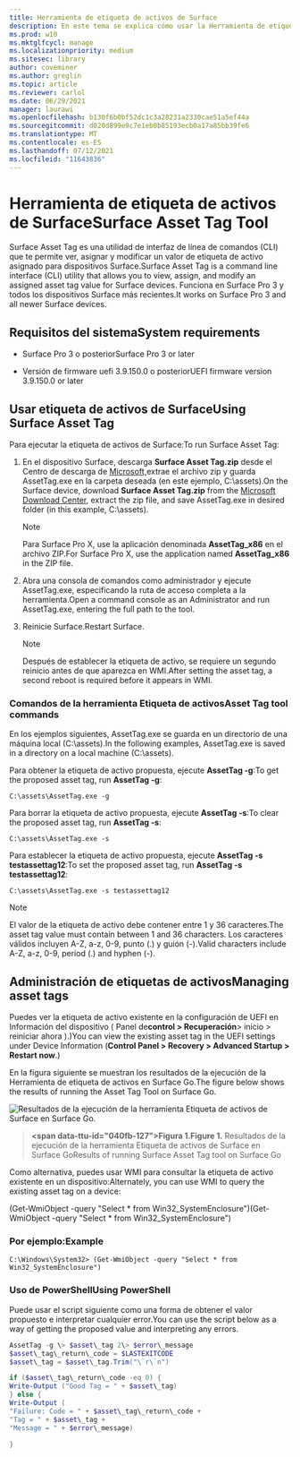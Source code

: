 ```yaml
---
title: Herramienta de etiqueta de activos de Surface
description: En este tema se explica cómo usar la Herramienta de etiqueta de activos de Surface.
ms.prod: w10
ms.mktglfcycl: manage
ms.localizationpriority: medium
ms.sitesec: library
author: coveminer
ms.author: greglin
ms.topic: article
ms.reviewer: carlol
ms.date: 06/29/2021
manager: laurawi
ms.openlocfilehash: b130f6b0bf52dc1c3a28231a2330cae51a5ef44a
ms.sourcegitcommit: d020d899e9c7e1eb0b85193ecb0a17a85bb39fe6
ms.translationtype: MT
ms.contentlocale: es-ES
ms.lasthandoff: 07/12/2021
ms.locfileid: "11643836"
---
```

# <a name="surface-asset-tag-tool"></a><span data-ttu-id="040fb-103">Herramienta de etiqueta de activos de Surface</span><span class="sxs-lookup"><span data-stu-id="040fb-103">Surface Asset Tag Tool</span></span>

<span data-ttu-id="040fb-104">Surface Asset Tag es una utilidad de interfaz de línea de comandos (CLI) que te permite ver, asignar y modificar un valor de etiqueta de activo asignado para dispositivos Surface.</span><span class="sxs-lookup"><span data-stu-id="040fb-104">Surface Asset Tag is a command line interface (CLI) utility that allows you to view, assign, and modify an assigned asset tag value for Surface devices.</span></span> <span data-ttu-id="040fb-105">Funciona en Surface Pro 3 y todos los dispositivos Surface más recientes.</span><span class="sxs-lookup"><span data-stu-id="040fb-105">It works on Surface Pro 3 and all newer Surface devices.</span></span>

## <a name="system-requirements"></a><span data-ttu-id="040fb-106">Requisitos del sistema</span><span class="sxs-lookup"><span data-stu-id="040fb-106">System requirements</span></span>

- <span data-ttu-id="040fb-107">Surface Pro 3 o posterior</span><span class="sxs-lookup"><span data-stu-id="040fb-107">Surface Pro 3 or later</span></span>

- <span data-ttu-id="040fb-108">Versión de firmware uefi 3.9.150.0 o posterior</span><span class="sxs-lookup"><span data-stu-id="040fb-108">UEFI firmware version 3.9.150.0 or later</span></span>

## <a name="using-surface-asset-tag"></a><span data-ttu-id="040fb-109">Usar etiqueta de activos de Surface</span><span class="sxs-lookup"><span data-stu-id="040fb-109">Using Surface Asset Tag</span></span>

<span data-ttu-id="040fb-110">Para ejecutar la etiqueta de activos de Surface:</span><span class="sxs-lookup"><span data-stu-id="040fb-110">To run Surface Asset Tag:</span></span>

1. <span data-ttu-id="040fb-111">En el dispositivo Surface, descarga **Surface Asset Tag.zip** desde el Centro de descarga de [Microsoft,](https://www.microsoft.com/download/details.aspx?id=46703)extrae el archivo zip y guarda AssetTag.exe en la carpeta deseada (en este ejemplo, C:\\assets).</span><span class="sxs-lookup"><span data-stu-id="040fb-111">On the Surface device, download **Surface Asset Tag.zip** from the [Microsoft Download  Center](https://www.microsoft.com/download/details.aspx?id=46703),  extract the zip file, and save AssetTag.exe in desired folder (in  this example, C:\\assets).</span></span>

    > [!NOTE]
    > <span data-ttu-id="040fb-112">Para Surface Pro X, use la aplicación denominada **AssetTag_x86** en el archivo ZIP.</span><span class="sxs-lookup"><span data-stu-id="040fb-112">For Surface Pro X, use the application named **AssetTag_x86**  in the ZIP file.</span></span>

2. <span data-ttu-id="040fb-113">Abra una consola de comandos como administrador y ejecute AssetTag.exe, especificando la ruta de acceso completa a la herramienta.</span><span class="sxs-lookup"><span data-stu-id="040fb-113">Open a command console as an Administrator and run AssetTag.exe, entering the full path to the tool.</span></span>

3. <span data-ttu-id="040fb-114">Reinicie Surface.</span><span class="sxs-lookup"><span data-stu-id="040fb-114">Restart Surface.</span></span>

    > [!NOTE]
    > <span data-ttu-id="040fb-115">Después de establecer la etiqueta de activo, se requiere un segundo reinicio antes de que aparezca en WMI.</span><span class="sxs-lookup"><span data-stu-id="040fb-115">After setting the asset tag, a second reboot is required before it appears in WMI.</span></span>

### <a name="asset-tag-tool-commands"></a><span data-ttu-id="040fb-116">Comandos de la herramienta Etiqueta de activos</span><span class="sxs-lookup"><span data-stu-id="040fb-116">Asset Tag tool commands</span></span>

<span data-ttu-id="040fb-117">En los ejemplos siguientes, AssetTag.exe se guarda en un directorio de una máquina local (C:\assets).</span><span class="sxs-lookup"><span data-stu-id="040fb-117">In the following examples, AssetTag.exe is saved in a directory on a local machine (C:\assets).</span></span>

<span data-ttu-id="040fb-118">Para obtener la etiqueta de activo propuesta, ejecute **AssetTag -g**:</span><span class="sxs-lookup"><span data-stu-id="040fb-118">To get the proposed asset tag, run **AssetTag -g**:</span></span>

```console
C:\assets\AssetTag.exe -g
```

<span data-ttu-id="040fb-119">Para borrar la etiqueta de activo propuesta, ejecute **AssetTag -s**:</span><span class="sxs-lookup"><span data-stu-id="040fb-119">To clear the proposed asset tag, run **AssetTag -s**:</span></span>

```console
C:\assets\AssetTag.exe -s
```

<span data-ttu-id="040fb-120">Para establecer la etiqueta de activo propuesta, ejecute **AssetTag -s testassettag12**:</span><span class="sxs-lookup"><span data-stu-id="040fb-120">To set the proposed asset tag, run **AssetTag -s testassettag12**:</span></span>

```
C:\assets\AssetTag.exe -s testassettag12
```

>[!NOTE]
><span data-ttu-id="040fb-121">El valor de la etiqueta de activo debe contener entre 1 y 36 caracteres.</span><span class="sxs-lookup"><span data-stu-id="040fb-121">The asset tag value must contain between 1 and 36 characters.</span></span> <span data-ttu-id="040fb-122">Los caracteres válidos incluyen A-Z, a-z, 0-9, punto (.) y guión (-).</span><span class="sxs-lookup"><span data-stu-id="040fb-122">Valid characters include A-Z, a-z, 0-9, period (.) and hyphen (-).</span></span>

## <a name="managing-asset-tags"></a><span data-ttu-id="040fb-123">Administración de etiquetas de activos</span><span class="sxs-lookup"><span data-stu-id="040fb-123">Managing asset tags</span></span>

<span data-ttu-id="040fb-124">Puedes ver la etiqueta de activo existente en la configuración de UEFI en Información del dispositivo ( Panel de**control > Recuperación**> inicio > reiniciar ahora ).)</span><span class="sxs-lookup"><span data-stu-id="040fb-124">You can view the existing asset tag in the UEFI settings under Device Information (**Control Panel > Recovery > Advanced Startup > Restart now**.)</span></span>

<span data-ttu-id="040fb-125">En la figura siguiente se muestran los resultados de la ejecución de la Herramienta de etiqueta de activos en Surface Go.</span><span class="sxs-lookup"><span data-stu-id="040fb-125">The figure below shows the results of running the Asset Tag Tool on Surface Go.</span></span>

![Resultados de la ejecución de la herramienta Etiqueta de activos de Surface en Surface Go.](images/assettag-fig1.png)

> **<span data-ttu-id="040fb-127&quot;>Figura 1.</span><span class=&quot;sxs-lookup&quot;><span data-stu-id=&quot;040fb-127&quot;>Figure 1.</span></span>** <span data-ttu-id=&quot;040fb-128&quot;>Resultados de la ejecución de la herramienta Etiqueta de activos de Surface en Surface Go</span><span class=&quot;sxs-lookup&quot;><span data-stu-id=&quot;040fb-128&quot;>Results of running Surface Asset Tag tool on Surface Go</span></span>

<span data-ttu-id=&quot;040fb-129&quot;>Como alternativa, puedes usar WMI para consultar la etiqueta de activo existente en un dispositivo:</span><span class=&quot;sxs-lookup&quot;><span data-stu-id=&quot;040fb-129&quot;>Alternately, you can use WMI to query the existing asset tag on a device:</span></span>

<span data-ttu-id=&quot;040fb-130&quot;>(Get-WmiObject -query &quot;Select \* from Win32_SystemEnclosure")</span><span class="sxs-lookup"><span data-stu-id="040fb-130">(Get-WmiObject -query "Select \* from Win32_SystemEnclosure")</span></span>

### <a name="example"></a><span data-ttu-id="040fb-131">Por ejemplo:</span><span class="sxs-lookup"><span data-stu-id="040fb-131">Example</span></span>

```console
C:\Windows\System32> (Get-WmiObject -query "Select * from Win32_SystemEnclosure")
```
  
### <a name="using-powershell"></a><span data-ttu-id="040fb-132">Uso de PowerShell</span><span class="sxs-lookup"><span data-stu-id="040fb-132">Using PowerShell</span></span>

<span data-ttu-id="040fb-133">Puede usar el script siguiente como una forma de obtener el valor propuesto e interpretar cualquier error.</span><span class="sxs-lookup"><span data-stu-id="040fb-133">You can use the script below as a way of getting the proposed value and interpreting any errors.</span></span>

```powershell
AssetTag -g \> $asset\_tag 2\> $error\_message  
$asset\_tag\_return\_code = $LASTEXITCODE  
$asset\_tag = $asset\_tag.Trim("\`r\`n")

if ($asset\_tag\_return\_code -eq 0) {  
Write-Output ("Good Tag = " + $asset\_tag)  
} else {  
Write-Output (  
"Failure: Code = " + $asset\_tag\_return\_code +  
"Tag = " + $asset\_tag +  
"Message = " + $error\_message)

}
```
